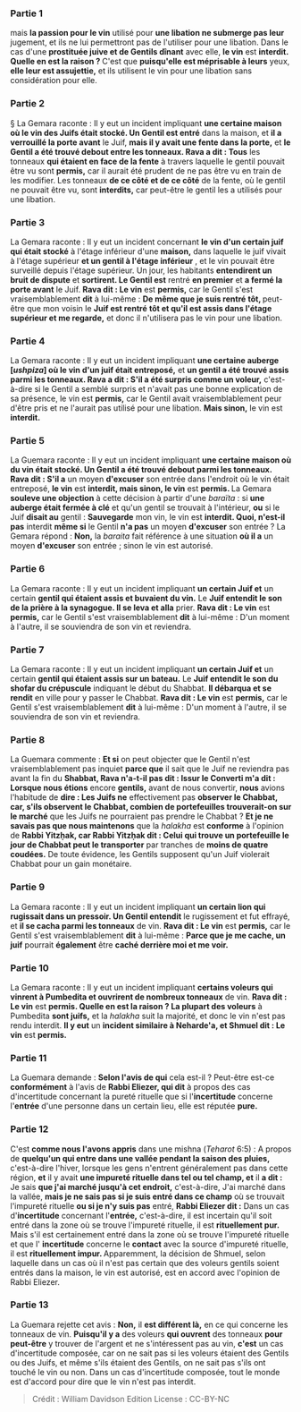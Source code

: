 
### Partie 1
mais <b>la passion pour le vin</b> utilisé pour <b>une libation ne submerge pas leur</b> jugement, et ils ne lui permettront pas de l'utiliser pour une libation. Dans le cas d'une <b>prostituée juive et de Gentils dînant</b> avec elle, <b>le vin</b> est <b>interdit. Quelle en est la raison ? </b> C'est que <b>puisqu'elle est méprisable à leurs</b> yeux, <b>elle leur est assujettie,</b> et ils utilisent le vin pour une libation sans considération pour elle.

### Partie 2
§ La Gemara raconte : Il y eut un incident impliquant <b>une certaine maison où le vin des Juifs était stocké. Un Gentil est entré</b> dans la maison, et <b>il a verrouillé la porte avant</b> le Juif, <b>mais il y avait une fente dans la porte,</b> et <b>le Gentil a été trouvé debout entre les tonneaux. Rava a dit : Tous</b> les tonneaux <b>qui étaient en face de la fente</b> à travers laquelle le gentil pouvait être vu sont <b>permis,</b> car il aurait été prudent de ne pas être vu en train de les modifier. Les tonneaux <b>de ce côté et de ce côté</b> de la fente, où le gentil ne pouvait être vu, sont <b>interdits,</b> car peut-être le gentil les a utilisés pour une libation.

### Partie 3
La Gemara raconte : Il y eut un incident concernant <b>le vin d'un certain juif qui était stocké</b> à l'étage inférieur d'une <b>maison,</b> dans laquelle le juif vivait à l'étage supérieur</b> <b>et un gentil à l'étage inférieur</b> , et le vin pouvait être surveillé depuis l'étage supérieur. Un jour, les habitants <b>entendirent un bruit de dispute</b> et <b>sortirent. Le Gentil est</b> rentré <b>en premier</b> et <b>a fermé la porte avant</b> le Juif. <b>Rava dit : Le vin</b> est <b>permis,</b> car le Gentil s'est vraisemblablement <b>dit</b> à lui-même : <b>De même que je suis rentré</b> <b>tôt, </b> peut-être que mon voisin le <b>Juif est rentré</b> <b>tôt et qu'il est assis dans l'étage</b> <b>supérieur et me regarde,</b> et donc il n'utilisera pas le vin pour une libation.

### Partie 4
La Gemara raconte : Il y eut un incident impliquant <b>une certaine auberge [<i>ushpiza</i>] où le vin d'un juif était entreposé,</b> et <b>un gentil a été trouvé assis parmi les tonneaux. Rava a dit : S'il a été surpris comme un voleur,</b> c'est-à-dire si le Gentil a semblé surpris et n'avait pas une bonne explication de sa présence, le vin est <b>permis,</b> car le Gentil avait vraisemblablement peur d'être pris et ne l'aurait pas utilisé pour une libation. <b>Mais sinon,</b> le vin est <b>interdit.</b>

### Partie 5
La Guemara raconte : Il y eut un incident impliquant <b>une certaine maison où du vin était stocké. Un Gentil a été trouvé debout parmi les tonneaux. Rava dit : S'il a</b> un moyen <b>d'excuser</b> son entrée dans l'endroit où le vin était entreposé, <b>le vin</b> est <b>interdit, mais sinon, le vin</b> est <b>permis. </b> La Gemara <b>souleve une objection</b> à cette décision à partir d'une <i>baraïta</i> : si <b>une auberge était fermée à clé</b> et qu'un gentil se trouvait à l'intérieur, <b>ou</b> si le Juif <b>disait au</b> gentil : <b>Sauvegarde</b> mon vin, le vin est <b>interdit. Quoi, n'est-il pas</b> interdit <b>même si</b> le Gentil <b>n'a pas</b> un moyen <b>d'excuser</b> son entrée ? La Gemara répond : <b>Non,</b> la <i>baraita</i> fait référence à une situation <b>où il a</b> un moyen <b>d'excuser</b> son entrée ; sinon le vin est autorisé.

### Partie 6
La Gemara raconte : Il y eut un incident impliquant <b>un certain Juif et</b> un certain <b>gentil qui étaient assis et buvaient du vin.</b> Le <b>Juif entendit le son de la prière à la synagogue. Il se leva et alla</b> prier. <b>Rava dit : Le vin</b> est <b>permis,</b> car le Gentil s'est vraisemblablement <b>dit</b> à lui-même : D'un moment à l'autre, il se souviendra de son vin et reviendra.</b>

### Partie 7
La Gemara raconte : Il y eut un incident impliquant <b>un certain Juif et</b> un certain <b>gentil qui étaient assis sur un bateau.</b> Le <b>Juif entendit le son du shofar du crépuscule</b> indiquant le début du Shabbat. <b>Il débarqua et se rendit</b> en ville pour y passer le Chabbat. <b>Rava dit : Le vin</b> est <b>permis,</b> car le Gentil s'est vraisemblablement <b>dit</b> à lui-même : D'un moment à l'autre, il se souviendra de son vin et reviendra.</b>

### Partie 8
La Guemara commente : <b>Et si</b> on peut objecter que le Gentil n'est vraisemblablement pas inquiet <b>parce que</b> il sait que le Juif ne reviendra pas avant la fin du <b>Shabbat, Rava n'a-t-il pas dit : Issur le Converti m'a dit : Lorsque nous étions</b> encore <b>gentils,</b> avant de nous convertir, <b>nous</b> avions l'habitude de <b>dire : Les Juifs ne</b> effectivement pas <b>observer le Chabbat, car, s'ils observent le Chabbat, combien de portefeuilles trouverait-on sur le marché</b> que les Juifs ne pourraient pas prendre le Chabbat ? <b>Et je ne savais pas que nous maintenons</b> que la <i>halakha</i> est <b>conforme</b> à l'opinion de <b>Rabbi Yitzḥak, car Rabbi Yitzḥak dit : Celui qui trouve un portefeuille le jour de Chabbat peut le transporter</b> par tranches de <b>moins de quatre coudées.</b> De toute évidence, les Gentils supposent qu'un Juif violerait Chabbat pour un gain monétaire.

### Partie 9
La Gemara raconte : Il y eut un incident impliquant <b>un certain lion qui rugissait dans un pressoir. Un Gentil entendit</b> le rugissement et fut effrayé, et <b>il se cacha parmi les tonneaux</b> de vin. <b>Rava dit : Le vin</b> est <b>permis,</b> car le Gentil s'est vraisemblablement <b>dit</b> à lui-même : <b>Parce que je me cache, un juif</b> pourrait <b>également</b> être <b>caché derrière moi et me voir.</b>

### Partie 10
La Gemara raconte : Il y eut un incident impliquant <b>certains voleurs qui vinrent à Pumbedita et ouvrirent de nombreux tonneaux</b> de vin. <b>Rava dit : Le vin</b> est <b>permis. Quelle en est la raison ? La plupart des voleurs</b> à Pumbedita <b>sont juifs,</b> et la <i>halakha</i> suit la majorité, et donc le vin n'est pas rendu interdit. <b>Il y eut</b> un <b>incident similaire à Neharde'a, et Shmuel dit : Le vin</b> est <b>permis.</b>

### Partie 11
La Guemara demande : <b>Selon l'avis de qui</b> cela est-il ? Peut-être est-ce <b>conformément</b> à l'avis de <b>Rabbi Eliezer, qui dit</b> à propos des cas d'incertitude concernant la pureté rituelle que si l'<b>incertitude</b> concerne l'<b>entrée</b> d'une personne dans un certain lieu, elle est réputée <b>pure.</b>

### Partie 12
C'est <b>comme nous l'avons appris</b> dans une mishna (<i>Teharot</i> 6:5) : A propos de <b>quelqu'un qui entre dans une vallée pendant la saison des pluies,</b> c'est-à-dire l'hiver, lorsque les gens n'entrent généralement pas dans cette région, <b>et</b> il y avait <b>une impureté rituelle dans tel ou tel champ, et</b> il <b>a dit :</b> Je sais <b>que j'ai marché jusqu'à cet endroit,</b> c'est-à-dire, J'ai marché dans la vallée, <b>mais je ne sais pas si je suis entré dans ce champ</b> où se trouvait l'impureté rituelle <b>ou si je n'y suis pas</b> entré, <b>Rabbi Eliezer dit :</b> Dans un cas d'<b>incertitude</b> concernant l'<b>entrée,</b> c'est-à-dire, il est incertain qu'il soit entré dans la zone où se trouve l'impureté rituelle, il est <b>rituellement pur.</b> Mais s'il est certainement entré dans la zone où se trouve l'impureté rituelle et que l' <b>incertitude</b> concerne le <b>contact</b> avec la source d'impureté rituelle, il est <b>rituellement impur. </b> Apparemment, la décision de Shmuel, selon laquelle dans un cas où il n'est pas certain que des voleurs gentils soient entrés dans la maison, le vin est autorisé, est en accord avec l'opinion de Rabbi Eliezer.

### Partie 13
La Guemara rejette cet avis : <b>Non,</b> il <b>est différent là,</b> en ce qui concerne les tonneaux de vin. <b>Puisqu'il y a</b> des voleurs <b>qui ouvrent</b> des tonneaux <b>pour peut-être</b> y trouver de l'argent</b> et ne s'intéressent pas au vin, <b>c'est</b> un cas d'incertitude composée,</b> car on ne sait pas si les voleurs étaient des Gentils ou des Juifs, et même s'ils étaient des Gentils, on ne sait pas s'ils ont touché le vin ou non. Dans un cas d'incertitude composée, tout le monde est d'accord pour dire que le vin n'est pas interdit.

>Crédit : William Davidson Edition
>License : CC-BY-NC